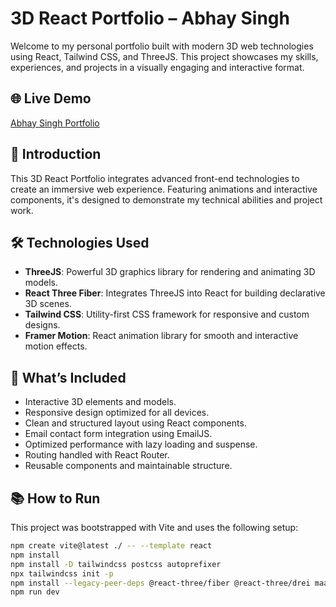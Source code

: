# 3D React Portfolio – Abhay Singh

Welcome to my personal portfolio built with modern 3D web technologies using React, Tailwind CSS, and ThreeJS. This project showcases my skills, experiences, and projects in a visually engaging and interactive format.

## 🌐 Live Demo

[Abhay Singh Portfolio]()

## 📌 Introduction

This 3D React Portfolio integrates advanced front-end technologies to create an immersive web experience. Featuring animations and interactive components, it's designed to demonstrate my technical abilities and project work.

## 🛠️ Technologies Used

- **ThreeJS**: Powerful 3D graphics library for rendering and animating 3D models.
- **React Three Fiber**: Integrates ThreeJS into React for building declarative 3D scenes.
- **Tailwind CSS**: Utility-first CSS framework for responsive and custom designs.
- **Framer Motion**: React animation library for smooth and interactive motion effects.

## 💼 What’s Included

- Interactive 3D elements and models.
- Responsive design optimized for all devices.
- Clean and structured layout using React components.
- Email contact form integration using EmailJS.
- Optimized performance with lazy loading and suspense.
- Routing handled with React Router.
- Reusable components and maintainable structure.

## 📚 How to Run

This project was bootstrapped with Vite and uses the following setup:

```bash
npm create vite@latest ./ -- --template react
npm install
npm install -D tailwindcss postcss autoprefixer
npx tailwindcss init -p
npm install --legacy-peer-deps @react-three/fiber @react-three/drei maath react-tilt react-vertical-timeline-component @emailjs/browser framer-motion react-router-dom three react-icons react-parallax-tilt
npm run dev
